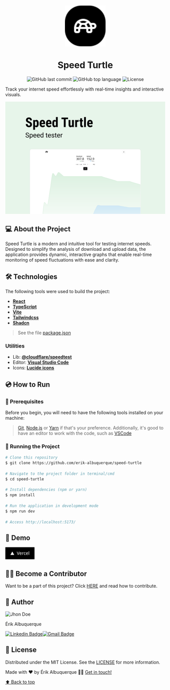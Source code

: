 <p align="center">
<img src=".github/logo.svg" alt="Logo" height="128">
  <h1 align="center" id="project_name">Speed Turtle</h1>
  <p align="center">
    <img alt="GitHub last commit" src="https://img.shields.io/github/last-commit/erik-albuquerque/speed-turtle?color=%E7F5EA">
    <img alt="GitHub top language" src="https://img.shields.io/github/languages/top/erik-albuquerque/speed-turtle?color=%E7F5EA">
    <img alt="License" src="https://img.shields.io/github/license/erik-albuquerque/speed-turtle?color=%E7F5EA">
  </p>
</p>

Track your internet speed effortlessly with real-time insights and interactive visuals.

![Project](.github/cover.png)

## 💻 About the Project

Speed Turtle is a modern and intuitive tool for testing internet speeds. Designed to simplify the analysis of download and upload data, the application provides dynamic, interactive graphs that enable real-time monitoring of speed fluctuations with ease and clarity.

## 🛠 Technologies

The following tools were used to build the project:

- **[React](https://reactjs.org/)**
- **[TypeScript](https://www.typescriptlang.org/)**
- **[Vite](https://vite.dev/)**
- **[Tailwindcss](https://tailwindcss.com/)**
- **[Shadcn](https://ui.shadcn.com/)**

> See the file [package.json](https://github.com/erik-albuquerque/speed-turtle/package.json)

### Utilities

- Lib: **[@cloudflare/speedtest](https://www.npmjs.com/package/@cloudflare/speedtest)**
- Editor: **[Visual Studio Code](https://code.visualstudio.com/)**
- Icons: **[Lucide icons](https://lucide.dev/)**

## 💿 How to Run

### 🧰 Prerequisites

Before you begin, you will need to have the following tools installed on your machine:

> [Git](https://git-scm.com), [Node.js](https://nodejs.org/en/) or [Yarn](https://yarnpkg.com/) if that's your preference. Additionally, it's good to have an editor to work with the code, such as [VSCode](https://code.visualstudio.com/)

### 🧭 Running the Project

```bash
# Clone this repository
$ git clone https://github.com/erik-albuquerque/speed-turtle

# Navigate to the project folder in terminal/cmd
$ cd speed-turtle

# Install dependencies (npm or yarn)
$ npm install

# Run the application in development mode
$ npm run dev

# Access http://localhost:5173/
```

## 🧪 Demo

<a href="https://speed-turtle.vercel.app/">
  <img src=".github/vercel_button.png">
</a>

## 🙋‍♂️ Become a Contributor

Want to be a part of this project? Click [HERE](CONTRIBUTING.md) and read how to contribute.

## 🦸 Author

<img src="https://avatars.githubusercontent.com/u/79419167?v=4" width="100px" alt="Jhon Doe"/>

Érik Albuquerque

[![Linkedin Badge](https://img.shields.io/badge/-Linkedin-blue?style=flat-square&logo=Linkedin&logoColor=white&link=https://www.linkedin.com/in/erik-albuquerque/)](https://www.linkedin.com/in/erik-albuquerque/)[![Gmail Badge](https://img.shields.io/badge/-Gmail-c14438?style=flat-square&logo=Gmail&logoColor=white&link=mailto:erik.albuquerque.oficial@gmail.com)](mailto:erik.albuquerque.oficial@gmail.com)

## 📝 License

Distributed under the MIT License. See the [LICENSE](LICENSE) for more information.

Made with ❤️ by Érik Albuquerque 👋🏽 [Get in touch!](https://www.linkedin.com/in/erik-albuquerque/)

[⬆ Back to top](#project_name)
